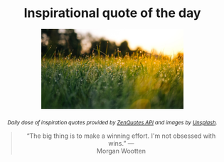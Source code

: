 
<div align="center">

# Inspirational quote of the day

<img src="./data/photo.jpeg" alt="Beautiful nature photo" width="320" height="180">

<sub><i>Daily dose of inspiration quotes provided by [ZenQuotes API](https://zenquotes.io/) and images by [Unsplash](https://unsplash.com/).</i></sub>


<blockquote>&ldquo;The big thing is to make a winning effort. I'm not obsessed with wins.&rdquo; &mdash; <footer>Morgan Wootten</footer></blockquote>

</div>
